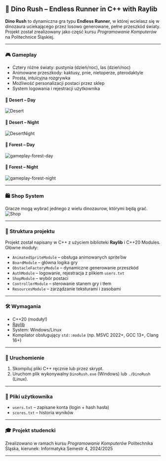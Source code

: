 ## 🧖 Dino Rush – Endless Runner in C++ with Raylib

**Dino Rush** to dynamiczna gra typu **Endless Runner**, w której wcielasz się w dinozaura uciekającego przez losowo generowane, pełne przeszkód światy. Projekt został zrealizowany jako część kursu *Programowanie Komputerów* na Politechnice Śląskiej.

---

### 🎮 Gameplay

* Cztery różne światy: pustynia (dzień/noc), las (dzień/noc)
* Animowane przeszkody: kaktusy, pnie, nietoperze, pterodaktyle
* Prosta, intuicyjna rozgrywka
* Możliwość personalizacji postaci przez sklep
* System logowania i rejestracji użytkownika

#### 🌼 Desert – Day

![Desert](https://github.com/user-attachments/assets/47be073e-584f-4ca9-b85c-3cacbfd1cdf6)


#### 🌙 Desert – Night

![DesertNight](https://github.com/user-attachments/assets/059314da-c3d4-47f6-95a1-0b88d7328f64)

#### 🌲 Forest – Day

![gameplay-forest-day](media/gameplay-forest-day.gif)

#### 🌌 Forest – Night

![gameplay-forest-night](media/gameplay-forest-night.gif)

---

### 🛍️ Shop System

Gracze mogą wybrać jednego z wielu dinozaurow, którymi będą grać.
![Shop](https://github.com/user-attachments/assets/0cb07ebe-0f76-4a9c-b8ee-741b7746e02e)

---

### 📂 Struktura projektu

Projekt został napisany w C++ z użyciem biblioteki **Raylib** i C++20 Modules. Główne moduły:

* `AnimatedSpriteModule` – obsługa animowanych sprite’ów
* `BoardModule` – główna logika gry
* `ObstacleFactoryModule` – dynamiczne generowanie przeszkód
* `AuthModule` – logowanie, rejestracja z plikiem `users.txt`
* `ShopModule` – wybór postaci
* `ControllerModule` – sterowanie stanem gry i tłem
* `ResourcesModule` – zarządzanie teksturami i zasobami

---

### 🛠️ Wymagania

* C++20 (moduły!)
* [Raylib](https://www.raylib.com/)
* System: Windows/Linux
* Kompilator obsługujący `std::module` (np. MSVC 2022+, GCC 13+, Clang 16+)

---

### 🧪 Uruchomienie

1. Skompiluj pliki C++ ręcznie lub przez skrypt.
2. Uruchom plik wykonywalny `DinoRush.exe` (Windows) lub `./DinoRush` (Linux).

---

### 📁 Pliki użytkownika

* `users.txt` – zapisane konta (login + hash hasła)
* `scores.txt` – historia wyników

---

### 🎓 Projekt studencki

Zrealizowano w ramach kursu *Programowanie Komputerów*
Politechnika Śląska, kierunek: Informatyka
Semestr 4, 2024/2025

---

